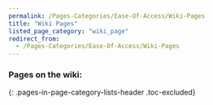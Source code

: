 ```yaml
---
permalink: /Pages-Categories/Ease-Of-Access/Wiki-Pages
title: "Wiki Pages"
listed_page_category: "wiki_page"
redirect_from:
  - /Pages-Categories/Ease-Of-Access/Wiki-Pages
---
```


### Pages on the wiki:
{: .pages-in-page-category-lists-header .toc-excluded}